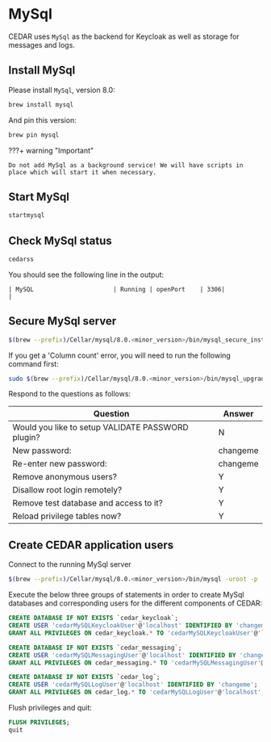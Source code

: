 # MySql
CEDAR uses `MySql` as the backend for Keycloak as well as storage for messages and logs.

## Install MySql

Please install `MySql`, version 8.0:

```sh
brew install mysql
```

And pin this version:

```sh
brew pin mysql
```
    
???+ warning "Important"

    Do not add MySql as a background service! We will have scripts in place which will start it when necessary.

## Start MySql
```sh
startmysql
```

## Check MySql status
```sh
cedarss
```

You should see the following line in the output:
```
| MySQL                      | Running | openPort    | 3306|                   |
```

## Secure MySql server
```sh
$(brew --prefix)/Cellar/mysql/8.0.<minor_version>/bin/mysql_secure_installation
```

If you get a 'Column count' error, you will need to run the following command first:

```sh
sudo $(brew --prefix)/Cellar/mysql/8.0.<minor_version>/bin/mysql_upgrade
```

Respond to the questions as follows:

| Question                                          | Answer   |
|---------------------------------------------------|----------|
| Would you like to setup VALIDATE PASSWORD plugin? | N        |
| New password:                                     | changeme |
| Re-enter new password:                            | changeme |
| Remove anonymous users?                           | Y        |
| Disallow root login remotely?                     | Y        |
| Remove test database and access to it?            | Y        |
| Reload privilege tables now?                      | Y        |

## Create CEDAR application users
Connect to the running MySql server

```sh
$(brew --prefix)/Cellar/mysql/8.0.<minor_version>/bin/mysql -uroot -p
```

Execute the below three groups of statements in order to create MySql databases and corresponding users for the different components of CEDAR: 
```sql
CREATE DATABASE IF NOT EXISTS `cedar_keycloak`;
CREATE USER 'cedarMySQLKeycloakUser'@'localhost' IDENTIFIED BY 'changeme';
GRANT ALL PRIVILEGES ON cedar_keycloak.* TO 'cedarMySQLKeycloakUser'@'localhost';
```

```sql
CREATE DATABASE IF NOT EXISTS `cedar_messaging`;
CREATE USER 'cedarMySQLMessagingUser'@'localhost' IDENTIFIED BY 'changeme';
GRANT ALL PRIVILEGES ON cedar_messaging.* TO 'cedarMySQLMessagingUser'@'localhost';
```

```sql
CREATE DATABASE IF NOT EXISTS `cedar_log`;
CREATE USER 'cedarMySQLLogUser'@'localhost' IDENTIFIED BY 'changeme';
GRANT ALL PRIVILEGES ON cedar_log.* TO 'cedarMySQLLogUser'@'localhost';
```
Flush privileges and quit:

```sql
FLUSH PRIVILEGES;
quit
```
